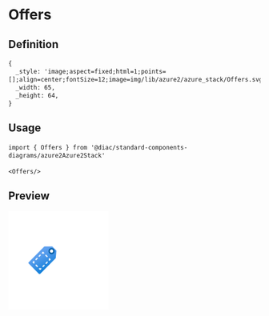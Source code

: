 # Offers

## Definition

```
{
  _style: 'image;aspect=fixed;html=1;points=[];align=center;fontSize=12;image=img/lib/azure2/azure_stack/Offers.svg;strokeColor=none;',
  _width: 65,
  _height: 64,
}
```

## Usage

```
import { Offers } from '@diac/standard-components-diagrams/azure2Azure2Stack'

<Offers/>
```

## Preview

<img src="./offers.png" width="200"/>
